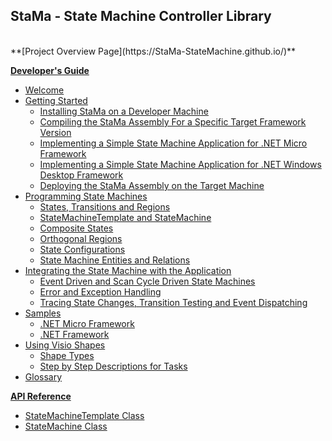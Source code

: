 ## StaMa - State Machine Controller Library ##
<br>
**[Project Overview Page](https://StaMa-StateMachine.github.io/)**

**[Developer's Guide](https://StaMa-StateMachine.GitHub.io/StaMa/)**

* [Welcome](https://StaMa-StateMachine.GitHub.io/StaMa/html/d3287120-e3fa-45ed-8986-ba6d78244c1c.htm)
* [Getting Started](https://StaMa-StateMachine.GitHub.io/StaMa/html/003c5297-0c49-41e9-ac8b-9f603358ac66.htm)
  * [Installing StaMa on a Developer Machine](https://StaMa-StateMachine.GitHub.io/StaMa/html/e33381e0-fa7d-494b-ba46-f728e47edec7.htm)
  * [Compiling the StaMa Assembly For a Specific Target Framework Version](https://StaMa-StateMachine.GitHub.io/StaMa/html/b2a532fd-f7bb-4cce-b601-7563bca224d1.htm)
  * [Implementing a Simple State Machine Application for .NET Micro Framework](https://StaMa-StateMachine.GitHub.io/StaMa/html/d94a3585-cd83-45b5-b16c-0487e3401337.htm)
  * [Implementing a Simple State Machine Application for .NET Windows Desktop Framework](https://StaMa-StateMachine.GitHub.io/StaMa/html/f5262f47-1501-476f-b1c0-25e83deba0b0.htm)
  * [Deploying the StaMa Assembly on the Target Machine](https://StaMa-StateMachine.GitHub.io/StaMa/html/afdec6d6-fee1-4b99-b160-1e45bd76d8a2.htm)
* [Programming State Machines](https://StaMa-StateMachine.GitHub.io/StaMa/html/298801d3-40ad-4fae-816e-5a7e1afb0ff0.htm)
  * [States, Transitions and Regions](https://StaMa-StateMachine.GitHub.io/StaMa/html/954456b3-e05a-4e1d-af00-4f400fd43f47.htm)
  * [StateMachineTemplate and StateMachine](https://StaMa-StateMachine.GitHub.io/StaMa/html/16986707-6029-42de-a453-8b359b07248a.htm)
  * [Composite States](https://StaMa-StateMachine.GitHub.io/StaMa/html/182b6093-fb30-4549-90d3-addc7c2dd2fb.htm)
  * [Orthogonal Regions](https://StaMa-StateMachine.GitHub.io/StaMa/html/7e6981a4-284a-4027-9e21-50d195fe0169.htm)
  * [State Configurations](https://StaMa-StateMachine.GitHub.io/StaMa/html/badfe5ab-643a-45d2-bd27-ad6536a62b6c.htm)
  * [State Machine Entities and Relations](https://StaMa-StateMachine.GitHub.io/StaMa/html/93712910-2b27-4731-a3a5-38da29702b5e.htm)
* [Integrating the State Machine with the Application](https://StaMa-StateMachine.GitHub.io/StaMa/html/ae34a73e-1561-4b10-ab33-a7564f4026e7.htm)
  * [Event Driven and Scan Cycle Driven State Machines](https://StaMa-StateMachine.GitHub.io/StaMa/html/a02f7e6a-627a-44f5-a250-52c62339f6f5.htm)
  * [Error and Exception Handling](https://StaMa-StateMachine.GitHub.io/StaMa/html/a8e4100d-7357-49b1-80c8-7960bb51e540.htm)
  * [Tracing State Changes, Transition Testing and Event Dispatching](https://StaMa-StateMachine.GitHub.io/StaMa/html/16c7903d-977c-4d5d-bc01-5b0480e944fe.htm)
* [Samples](https://StaMa-StateMachine.GitHub.io/StaMa/html/c9aa27b0-4173-4bcb-a275-908a0d0f8070.htm)
  * [.NET Micro Framework](https://StaMa-StateMachine.GitHub.io/StaMa/html/e703c27a-d129-4c7b-a3d9-880aa839e85a.htm)
  * [.NET Framework](https://StaMa-StateMachine.GitHub.io/StaMa/html/7ecae87c-d38a-4a66-9c61-438fd6a25dc9.htm)
* [Using Visio Shapes](https://StaMa-StateMachine.GitHub.io/StaMa/html/ca217c97-dd3c-4c6c-a0e7-5893315663aa.htm)
  * [Shape Types](https://StaMa-StateMachine.GitHub.io/StaMa/html/a4db1100-01f4-4594-b23c-948cbd01b5e7.htm)
  * [Step by Step Descriptions for Tasks](https://StaMa-StateMachine.GitHub.io/StaMa/html/d84688d1-ab43-4437-b9fe-aeecc03b5d0e.htm)
* [Glossary](https://StaMa-StateMachine.GitHub.io/StaMa/html/497592ea-471d-422b-b7fc-eff4b705ac37.htm)

**[API Reference](https://StaMa-StateMachine.GitHub.io/StaMa/html/N_StaMa.htm)**

* [StateMachineTemplate Class](https://stama-statemachine.github.io/StaMa/html/T_StaMa_StateMachineTemplate.htm)
* [StateMachine Class](https://stama-statemachine.github.io/StaMa/html/T_StaMa_StateMachine.htm)
